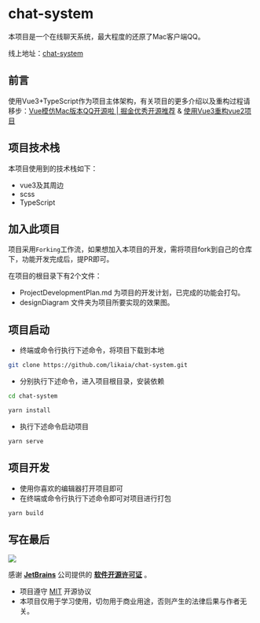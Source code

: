 # chat-system
本项目是一个在线聊天系统，最大程度的还原了Mac客户端QQ。

线上地址：[chat-system](https://www.kaisir.cn/chat-system/index.html#/login)
## 前言
使用Vue3+TypeScript作为项目主体架构，有关项目的更多介绍以及重构过程请移步：[Vue模仿Mac版本QQ开源啦 | 掘金优秀开源推荐](https://juejin.im/post/6844904036177543176) & [使用Vue3重构vue2项目](https://juejin.im/post/6885376102596870158/)

## 项目技术栈
本项目使用到的技术栈如下：
* vue3及其周边
* scss
* TypeScript

## 加入此项目
项目采用`Forking`工作流，如果想加入本项目的开发，需将项目fork到自己的仓库下，功能开发完成后，提PR即可。

在项目的根目录下有2个文件：
* ProjectDevelopmentPlan.md 为项目的开发计划，已完成的功能会打勾。
* designDiagram 文件夹为项目所要实现的效果图。

## 项目启动
* 终端或命令行执行下述命令，将项目下载到本地
```bash
git clone https://github.com/likaia/chat-system.git
```
* 分别执行下述命令，进入项目根目录，安装依赖
```bash
cd chat-system

yarn install
```
* 执行下述命令启动项目
```bash
yarn serve
```

## 项目开发
* 使用你喜欢的编辑器打开项目即可
* 在终端或命令行执行下述命令即可对项目进行打包
```bash
yarn build
```
## 写在最后
![](./JetBrains.png)

感谢 **[JetBrains](https://www.jetbrains.com/?from=chat-system)** 公司提供的 **[软件开源许可证](https://www.jetbrains.com/shop/eform/opensource)** 。
* 项目遵守 [MIT](https://choosealicense.com/licenses/mit/) 开源协议
* 本项目仅用于学习使用，切勿用于商业用途，否则产生的法律后果与作者无关。
